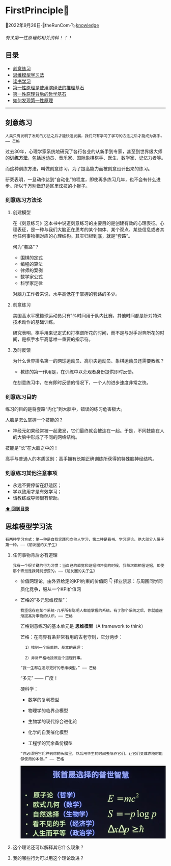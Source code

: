 # FirstPrinciple👀
📅2022年9月26日·👦theRunCom·🏷️[knowledge](https://github.com/theRunCom/FirstPrinciple)

*有关第一性原理的相关资料！！！*

## 目录
- [刻意练习](#刻意练习)
- [思维模型学习法](#思维模型学习法)
- [读书学习](#读书学习)
- [第一性原理是使用演绎法的推理基石](#第一性原理是使用演绎法的推理基石)
- [第一性原理背后的哲学基石](#第一性原理背后的哲学基石)
- [如何发现第一性原理](#如何发现第一性原理)
---

## 刻意练习

```
人类只有发明了发明的方法之后才能快速发展，我们只有学习了学习的方法之后才能成为高手。    —— 芒格
```

过去30年，心理学家系统地研究了各行各业的从新手到专家，甚至到世界级大师的**训练方法**，包括运动员、音乐家、国际象棋棋手、医生、数学家、记忆力者等。

而这种训练方法，叫做刻意练习，为了提高能力而被刻意设计出来的练习。

研究表明，一旦动作达到“自动化”的程度，即使再多练习几年，也不会有什么进步。所以千万别做舒适区里炫技的小猴子。

### 刻意练习方法论
1. 创建模型

    在《刻意练习》这本书中说道刻意练习的主要目的是创建有效的心理表征。心理表征，是一种与我们大脑正在思考的某个物体、某个观点、某些信息或者其他任何事物相对应的心理结构。其实归根到底，就是“套路”。

    何为“套路”？
    - 围棋的定式
    - 编程的算法
    - 律师的案例
    - 数学家公式
    - 科学家定律

    对脑力工作者来说，水平高低在于掌握的套路的多少。
2. 刻意练习

    美国高水平檄榄球运动员只有1%时间用于队内比赛，其他时间都是针对特殊技术动作的基础训练。
    
    研究表明，棋手用来记定式和打棋谱所花的时间，而不是与对手对奔所花的时间，是棋手水平高低唯一重要的指示符。

3. 及时反馈

    为什么世界排名第一的网球运动员、高尔夫运动员、象棋运动员还需要教练？
    - 教练的第一作用是，在训练中以旁观者身份提供即时反馈。

    在刻意练习中，在有即时反馈的情况下，一个人的进步速度非常之快。


### 刻意练习目的
练习的目的是将套路“内化”到大脑中，错误的练习危害极大。

人脑是怎么掌握一个技能的？
- 神经元如果经常被一起激发，它们最终就会被连在一起。于是，不同技能在人的大脑中形成了不同的网络结构。

技能是“长”在大脑之中的！

高手与普通人的本质区别：高手拥有长期正确训练所获得的特殊脑神经结构。

### 刻意练习其他注意事项
- 永远不要停留在舒适区；
- 学以致用才是有效学习；
- 请教练或导师很有帮助。

**[⬆ 回到目录](#目录)**

## 思维模型学习法

```
有两种学习方式：第一种是自我实践和向他人学习，第二种是看书、学习理论。绝大部分人属于第一种。——《朋友圈的尖子生》
```

1. 任何事物背后必有道理
    ```
    我有一个很关键的行为习惯：当自己的直觉和证据相冲突的时候，我每次都相信证据，即使那个直觉是我特别想要的。——《朋友圈的尖子生》
    ```

    - 价值网理论，由外界给定的KPI约束的价值网
        👇
        择业禁忌：与周围同学同质化竞争，服从一个KPI价值网

    - 芒格的“多元思维模型”：
        ```
        我坚信存在某个系统-几乎所有聪明人都能掌握的系统。有了那个系统之后，你就能逐渐提高对事物的认识。—— 芒格
        ```
        芒格刻意练习的基本单元是 **思维模型**（A framework to think）

        芒格：在商界有条非常有用的古老守则，它分两步：

            1）找到一个简单的、基本的道理；

            2）非常严格地按照这个道理行事。

        ```
        “我一生都在追寻更好的思维模型。” —— 芒格
        ```

        “多元” —— 广度！

        硬科学：
        + 数学的复利模型

        + 物理学的临界点模型

        + 生物学的现代综合进化论

        + 化学的自我催化模型

        + 工程学的冗余备份模型

        ```
        “你必须把它们种到你的头脑里，然后用毕生的时间去培养它们。让它们变成你随时能够使用的本领。” —— 芒格
        ```

        ![Alt pic](Imgs/1.png)
2. 这个理论还可以解释其它什么现象？


3. 我的哪些行为可以用这个理论改进？
